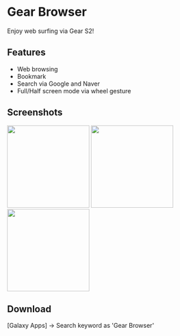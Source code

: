 # Gear Browser
Enjoy web surfing via Gear S2!

## Features
- Web browsing
- Bookmark
- Search via Google and Naver
- Full/Half screen mode via wheel gesture

## Screenshots
<img src="http://img.samsungapps.com/content/r1qibndzfh/2016/0823/ENG/ScreenImage_20160823093759515.png" width="192">
<img src="http://img.samsungapps.com/content/r1qibndzfh/2016/0823/ENG/ScreenImage_20160823093837016.png" width="192">
<img src="http://img.samsungapps.com/content/r1qibndzfh/2016/0823/ENG/ScreenImage_20160823093853265.png" width="192">

## Download
[Galaxy Apps] -> Search keyword as 'Gear Browser'
